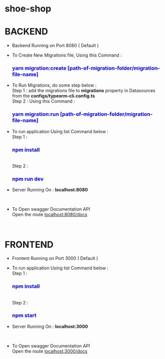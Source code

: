 # shoe-shop
# BACKEND
- Backend Running on Port 8080 ( Default )

- To Create New Migrations file, Using this Command : <h3 style="color:blue;"><strong>yarn migration:create [path-of-migration-folder/migration-file-name]</strong></h3>

- To Run Migrations, do some step below :
  </br>
  Step 1 : add the migrations file to <strong>migrations</strong> property in Datasources from the <strong>configs/typeorm-cli.config.ts</strong>
  </br>
  Step 2 : Using this Command : <h3 style="color:blue;"><strong>yarn migration:run [path-of-migration-folder/migration-file-name]</strong></h3>

- To run application Using list Command below :
  </br>
  Step 1 : <h3 style="color:blue;"><strong>npm install</strong></h3>
  </br>
  Step 2 : <h3 style="color:blue;"><strong>npm run dev</strong></h3>
- Server Running On : <strong>localhost:8080</strong>
</br>

- To Open swagger Documentation API
  </br>
  Open the route <a href="">localhost:8080/docs</a>

  </br>


# FRONTEND
- Frontent Running on Port 3000 ( Default )

- To run application Using list Command below :
  </br>
  Step 1 : <h3 style="color:blue;"><strong>npm install</strong></h3>
  </br>
  Step 2 : <h3 style="color:blue;"><strong>npm start</strong></h3>
- Server Running On : <strong>localhost:3000</strong>
</br>

- To Open swagger Documentation API
  </br>
  Open the route <a href="">localhost:3000/docs</a>

  </br>

